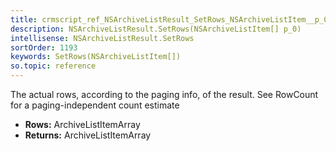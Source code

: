 ```yaml
---
title: crmscript_ref_NSArchiveListResult_SetRows_NSArchiveListItem__p_0
description: NSArchiveListResult.SetRows(NSArchiveListItem[] p_0)
intellisense: NSArchiveListResult.SetRows
sortOrder: 1193
keywords: SetRows(NSArchiveListItem[])
so.topic: reference
---
```



The actual rows, according to the paging info, of the result. See RowCount for a paging-independent count estimate



* **Rows:** ArchiveListItemArray
* **Returns:** ArchiveListItemArray


